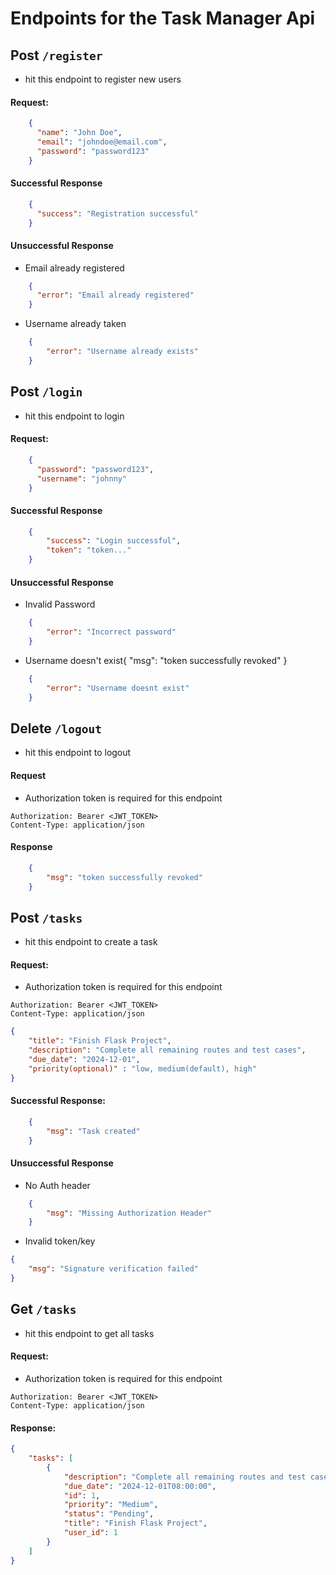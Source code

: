 # Endpoints for the Task Manager Api


## Post `/register`

- hit this endpoint to register new users

#### Request:

```json
    {
      "name": "John Doe",
      "email": "johndoe@email.com",
      "password": "password123"
    }
```

#### Successful Response

```json
    {
      "success": "Registration successful"
    }
```
#### Unsuccessful Response

- Email already registered
```json
    {
      "error": "Email already registered"
    }
```
- Username already taken
```json
    {
        "error": "Username already exists"
    }
```

## Post `/login`
- hit this endpoint to login

#### Request:

```json
    {
      "password": "password123",
      "username": "johnny"
    }
```

#### Successful Response

```json
    {
        "success": "Login successful",
        "token": "token..."
    }
```

#### Unsuccessful Response

- Invalid Password
```json
    {
        "error": "Incorrect password"
    }
```
- Username doesn't exist{
    "msg": "token successfully revoked"
}
```json
    {
        "error": "Username doesnt exist"
    }
```

## Delete `/logout`

- hit this endpoint to logout

#### Request
- Authorization token is required for this endpoint

```http request
Authorization: Bearer <JWT_TOKEN>
Content-Type: application/json
```

#### Response
```json
    {
        "msg": "token successfully revoked"
    }
```

## Post `/tasks`
- hit this endpoint to create a task

#### Request:
- Authorization token is required for this endpoint

```http request
Authorization: Bearer <JWT_TOKEN>
Content-Type: application/json
```

```json
{
    "title": "Finish Flask Project",
    "description": "Complete all remaining routes and test cases",
    "due_date": "2024-12-01",
    "priority(optional)" : "low, medium(default), high"
}
```

#### Successful Response:

```json
    {
        "msg": "Task created"
    }
```

#### Unsuccessful Response
- No Auth header
```json
    {
        "msg": "Missing Authorization Header"
    }
```

- Invalid token/key
```json
{
    "msg": "Signature verification failed"
}
```

## Get `/tasks`
- hit this endpoint to get all tasks

#### Request:
- Authorization token is required for this endpoint

```http request
Authorization: Bearer <JWT_TOKEN>
Content-Type: application/json
```

#### Response:
```json
{
    "tasks": [
        {
            "description": "Complete all remaining routes and test cases",
            "due_date": "2024-12-01T08:00:00",
            "id": 1,
            "priority": "Medium",
            "status": "Pending",
            "title": "Finish Flask Project",
            "user_id": 1
        }
    ]
}
```